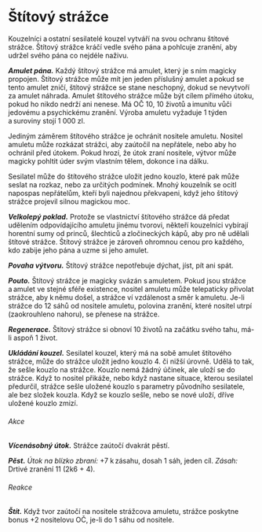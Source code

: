 # Štítový strážce
  
Kouzelníci a ostatní sesilatelé kouzel vytváří na svou ochranu štítové strážce. Štítový strážce kráčí vedle svého pána a pohlcuje zranění, aby udržel svého pána co nejdéle naživu.
  
***Amulet pána.*** Každý štítový strážce má amulet, který je s ním magicky propojen. Štítový strážce může mít jen jeden příslušný amulet a pokud se tento amulet zničí, štítový strážce se stane neschopný, dokud se nevytvoří za amulet náhrada. Amulet štítového strážce může být cílem přímého útoku, pokud ho nikdo nedrží ani nenese. Má OČ 10, 10 životů a imunitu vůči jedovému a psychickému zranění. Výroba amuletu vyžaduje 1 týden a suroviny stojí 1 000 zl.
  
Jediným záměrem štítového strážce je ochránit nositele amuletu. Nositel amuletu může rozkázat strážci, aby zaútočil na nepřátele, nebo aby ho ochránil před útokem. Pokud hrozí, že útok zraní nositele, výtvor může magicky pohltit úder svým vlastním tělem, dokonce i na dálku.
  
Sesilatel může do štítového strážce uložit jedno kouzlo, které pak může seslat na rozkaz, nebo za určitých podmínek. Mnohý kouzelník se ocitl napospas nepřátelům, kteří byli najednou překvapeni, když jeho štítový strážce projevil silnou magickou moc.
  
***Velkolepý poklad.*** Protože se vlastnictví štítového strážce dá předat udělením odpovídajícího amuletu jinému tvorovi, někteří kouzelníci vybírají horentní sumy od princů, šlechticů a zločineckých kápů, aby pro ně udělali štítové strážce. Štítový strážce je zároveň ohromnou cenou pro každého, kdo zabije jeho pána a uzme si jeho amulet.
  
***Povaha výtvoru.*** Štítový strážce nepotřebuje dýchat, jíst, pít ani spát.
  
<Monster 
    title="Štítový strážce"
    subtitle="Velký výtvor, bez přesvědčení￼"
    armor-class="17 (přirozená zbroj)"
    hit-points="142 (15k10 + 60)"
    speed="6 sáhů"
    str="18 (+4)"
    dex="8 (-1)"
    con="18 (+4)"
    int="7 (-2)"
    wis="10 (+0)"
    cha="3 (-4)"
    saving-throws=""
    skills=""
    damage-vulnerabilities=""
    damage-resistances=""
    damage-immunities=""
    condition-immunities="otrávený, paralyzovaný, únava, vystrašený, zmámený"
    senses="mimozrakové vnímání 2 sáhy, vidění ve tmě 12 sáhů, pasivní Vnímání 10"
    languages="rozumí rozkazům zadaným v jakémkoli jazyce, ale neumí mluvit"
    challenge="7 (2 900 ZK)"
    >  
 
***Pouto.*** Štítový strážce je magicky svázán s amuletem. Pokud jsou strážce a amulet ve stejné sféře existence, nositel amuletu může telepaticky přivolat strážce, aby k němu došel, a strážce ví vzdálenost a směr k amuletu. Je-li strážce do 12 sáhů od nositele amuletu, polovina zranění, které nositel utrpí (zaokrouhleno nahoru), se přenese na strážce.
  
***Regenerace.*** Štítový strážce si obnoví 10 životů na začátku svého tahu, má-li aspoň 1 život.
  
***Ukládání kouzel.*** Sesilatel kouzel, který má na sobě amulet štítového strážce, může do strážce uložit jedno kouzlo 4. či nižší úrovně. Udělá to tak, že sešle kouzlo na strážce. Kouzlo nemá žádný účinek, ale uloží se do strážce. Když to nositel přikáže, nebo když nastane situace, kterou sesilatel předurčil, strážce sešle uložené kouzlo s parametry původního sesilatele, ale bez složek kouzla. Když se kouzlo sešle, nebo se nové uloží, dříve uložené kouzlo zmizí.
  
###### Akce
  
***Vícenásobný útok.*** Strážce zaútočí dvakrát pěstí.
  
***Pěst.*** *Útok na blízko zbraní:* +7 k zásahu, dosah 1 sáh, jeden cíl. *Zásah:* Drtivé zranění 11 (2k6 + 4).
  
###### Reakce
  
***Štít.*** Když tvor zaútočí na nositele strážcova amuletu, strážce poskytne bonus +2 nositelovu OČ, je-li do 1 sáhu od nositele.

</Monster>  

